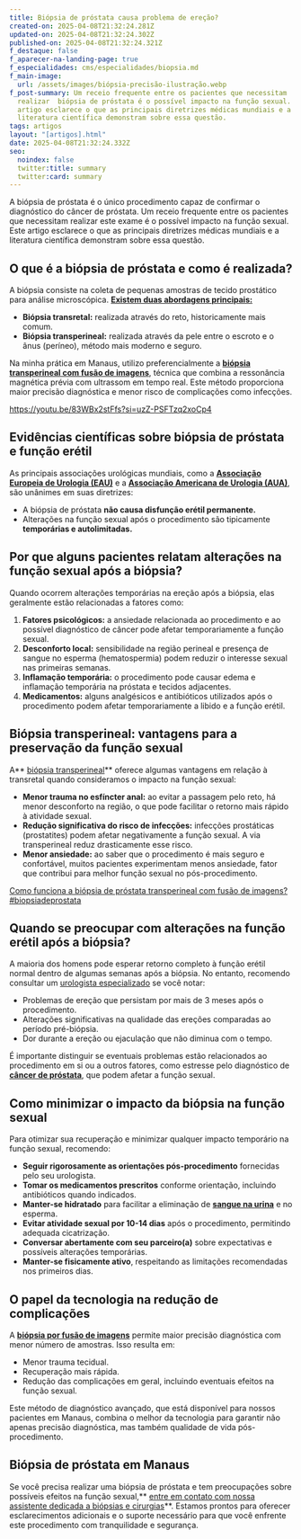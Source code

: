 ```yaml
---
title: Biópsia de próstata causa problema de ereção?
created-on: 2025-04-08T21:32:24.281Z
updated-on: 2025-04-08T21:32:24.302Z
published-on: 2025-04-08T21:32:24.321Z
f_destaque: false
f_aparecer-na-landing-page: true
f_especialidades: cms/especialidades/biopsia.md
f_main-image:
  url: /assets/images/biópsia-precisão-ilustração.webp
f_post-summary: Um receio frequente entre os pacientes que necessitam
  realizar  biópsia de próstata é o possível impacto na função sexual. Este
  artigo esclarece o que as principais diretrizes médicas mundiais e a
  literatura científica demonstram sobre essa questão.
tags: artigos
layout: "[artigos].html"
date: 2025-04-08T21:32:24.332Z
seo:
  noindex: false
  twitter:title: summary
  twitter:card: summary
---
```

A biópsia de próstata é o único procedimento capaz de confirmar o diagnóstico do câncer de próstata. Um receio frequente entre os pacientes que necessitam realizar este exame é o possível impacto na função sexual. Este artigo esclarece o que as principais diretrizes médicas mundiais e a literatura científica demonstram sobre essa questão.

## O que é a biópsia de próstata e como é realizada?

A biópsia consiste na coleta de pequenas amostras de tecido prostático para análise microscópica. **[Existem duas abordagens principais:](https://uroconsult.com.br/artigos/quais-sao-os-tipos-de-biopsia-de-prostata/)**

* **Biópsia transretal:** realizada através do reto, historicamente mais comum.
* **Biópsia transperineal:** realizada através da pele entre o escroto e o ânus (períneo), método mais moderno e seguro.

Na minha prática em Manaus, utilizo preferencialmente a **[biópsia transperineal com fusão de imagens](https://uroconsult.com.br/artigos/biopsia-de-prostata-transperineal-em-manaus/)**, técnica que combina a ressonância magnética prévia com ultrassom em tempo real. Este método proporciona maior precisão diagnóstica e menor risco de complicações como infecções.

<https://youtu.be/83WBx2stFfs?si=uzZ-PSFTzq2xoCp4>

## Evidências científicas sobre biópsia de próstata e função erétil

As principais associações urológicas mundiais, como a **[Associação Europeia de Urologia (EAU)](https://uroweb.org/guidelines/prostate-cancer)** e a **[Associação Americana de Urologia (AUA)](https://www.auanet.org/guidelines/guidelines/prostate-cancer-early-detection)**, são unânimes em suas diretrizes:

* A biópsia de próstata **não causa disfunção erétil permanente.**
* Alterações na função sexual após o procedimento são tipicamente **temporárias e autolimitadas.**

## Por que alguns pacientes relatam alterações na função sexual após a biópsia?

Quando ocorrem alterações temporárias na ereção após a biópsia, elas geralmente estão relacionadas a fatores como:

1. **Fatores psicológicos:** a ansiedade relacionada ao procedimento e ao possível diagnóstico de câncer pode afetar temporariamente a função sexual.
2. **Desconforto local:** sensibilidade na região perineal e presença de sangue no esperma (hematospermia) podem reduzir o interesse sexual nas primeiras semanas.
3. **Inflamação temporária:** o procedimento pode causar edema e inflamação temporária na próstata e tecidos adjacentes.
4. **Medicamentos:** alguns analgésicos e antibióticos utilizados após o procedimento podem afetar temporariamente a libido e a função erétil.

## Biópsia transperineal: vantagens para a preservação da função sexual

A** [biópsia transperineal](https://uroconsult.com.br/artigos/doi-fazer-biopsia-de-prostata-via-perineal/)** oferece algumas vantagens em relação à transretal quando consideramos o impacto na função sexual:

* **Menor trauma no esfíncter anal:** ao evitar a passagem pelo reto, há menor desconforto na região, o que pode facilitar o retorno mais rápido à atividade sexual.
* **Redução significativa do risco de infecções:** infecções prostáticas (prostatites) podem afetar negativamente a função sexual. A via transperineal reduz drasticamente esse risco.
* **Menor ansiedade:** ao saber que o procedimento é mais seguro e confortável, muitos pacientes experimentam menos ansiedade, fator que contribui para melhor função sexual no pós-procedimento.

[Como funciona a biópsia de próstata transperineal com fusão de imagens? #biopsiadeprostata](https://youtu.be/6sktWZbS5pc?si=ks7-gUNN3mjzArZd)

## Quando se preocupar com alterações na função erétil após a biópsia?

A maioria dos homens pode esperar retorno completo à função erétil normal dentro de algumas semanas após a biópsia. No entanto, recomendo consultar um [urologista especializado](https://uroconsult.com.br/artigos/urologista-em-manaus/) se você notar:

* Problemas de ereção que persistam por mais de 3 meses após o procedimento.
* Alterações significativas na qualidade das ereções comparadas ao período pré-biópsia.
* Dor durante a ereção ou ejaculação que não diminua com o tempo.

É importante distinguir se eventuais problemas estão relacionados ao procedimento em si ou a outros fatores, como estresse pelo diagnóstico de **[câncer de próstata](https://uroconsult.com.br/artigos/cancer-de-prostata-a-importancia-do-diagnostico-precoce/)**, que podem afetar a função sexual.

## Como minimizar o impacto da biópsia na função sexual

Para otimizar sua recuperação e minimizar qualquer impacto temporário na função sexual, recomendo:

* **Seguir rigorosamente as orientações pós-procedimento** fornecidas pelo seu urologista.
* **Tomar os medicamentos prescritos** conforme orientação, incluindo antibióticos quando indicados.
* **Manter-se hidratado** para facilitar a eliminação de **[sangue na urina](https://uroconsult.com.br/artigos/hematuria-diagnostico-e-tratamento-do-sangramento-urinario/)** e no esperma.
* **Evitar atividade sexual por 10-14 dias** após o procedimento, permitindo adequada cicatrização.
* **Conversar abertamente com seu parceiro(a)** sobre expectativas e possíveis alterações temporárias.
* **Manter-se fisicamente ativo**, respeitando as limitações recomendadas nos primeiros dias.

## O papel da tecnologia na redução de complicações

A **[biópsia por fusão de imagens](https://uroconsult.com.br/artigos/tempo-de-recupera%C3%A7%C3%A3o-ap%C3%B3s-bi%C3%B3psia-de-pr%C3%B3stata-transperineal-o-que-esperar/)** permite maior precisão diagnóstica com menor número de amostras. Isso resulta em:

* Menor trauma tecidual.
* Recuperação mais rápida.
* Redução das complicações em geral, incluindo eventuais efeitos na função sexual.

Este método de diagnóstico avançado, que está disponível para nossos pacientes em Manaus, combina o melhor da tecnologia para garantir não apenas precisão diagnóstica, mas também qualidade de vida pós-procedimento.

## Biópsia de próstata em Manaus

Se você precisa realizar uma biópsia de próstata e tem preocupações sobre possíveis efeitos na função sexual,** [entre em contato com nossa assistente dedicada a biópsias e cirurgias](https://api.whatsapp.com/send?phone=5592982252490)**. Estamos prontos para oferecer esclarecimentos adicionais e o suporte necessário para que você enfrente este procedimento com tranquilidade e segurança.